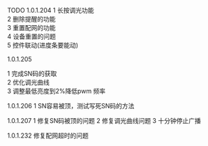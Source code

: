 TODO
1.0.1.204
1 长按调光功能 \
2 删除提醒的功能 \
3 重置配网的功能 \
4 设备重置的问题 \
5 控件联动(进度条要能动) 

1.0.1.205

1 完成SN码的获取 \
2 优化调光曲线 \
3 调整最低亮度到2%降低pwm 频率

1.0.1.206 
1 SN容易被顶，测试写死SN码的方法

1.0.1.207
1 修复SN码被顶的问题
2 修复调光曲线问题
3 十分钟停止广播

1.0.1.232
修复配网超时的问题